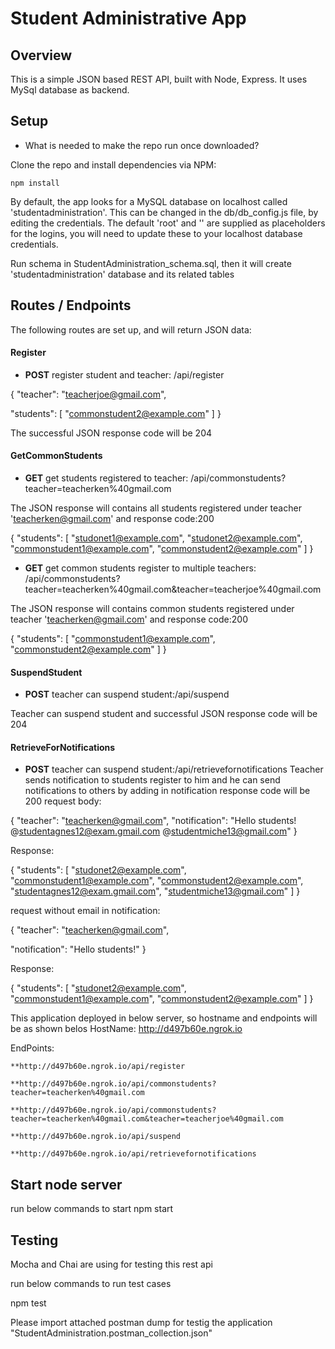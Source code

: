 # Student Administrative App

## Overview

This is a simple JSON based REST API, built with Node, Express. It uses MySql database as backend.


## Setup
* What is needed to make the repo run once downloaded?

Clone the repo and install dependencies via NPM:

	npm install

By default, the app looks for a MySQL database on localhost called 'studentadministration'. This can be changed in the db/db_config.js file, by editing the credentials. The default 'root' and '<password>' are supplied as placeholders for the logins, you will need to update these to your localhost database credentials.

Run schema in StudentAdministration_schema.sql, then it will create 'studentadministration' database and its related tables

## Routes / Endpoints
The following routes are set up, and will return JSON data:

#### Register
+ **POST** register student and teacher: /api/register


{
  "teacher": "teacherjoe@gmail.com",
  
  "students":
    [
      "commonstudent2@example.com"
    ]
}

The successful JSON response code will be 204
#### GetCommonStudents
+ **GET** get students registered to teacher: /api/commonstudents?teacher=teacherken%40gmail.com

The JSON response will contains all students registered under teacher 'teacherken@gmail.com' and response code:200

{
    "students": [
        "studonet1@example.com",
        "studonet2@example.com",
        "commonstudent1@example.com",
        "commonstudent2@example.com"
    ]
}

+ **GET** get common students register to multiple teachers: /api/commonstudents?teacher=teacherken%40gmail.com&teacher=teacherjoe%40gmail.com

The JSON response will contains common students registered under teacher 'teacherken@gmail.com' and response code:200

{
    "students": [
        "commonstudent1@example.com",
        "commonstudent2@example.com"
    ]
}

#### SuspendStudent
+ **POST** teacher can suspend student:/api/suspend


Teacher can suspend student and successful JSON response code will be 204

#### RetrieveForNotifications
+ **POST** teacher can suspend student:/api/retrievefornotifications
Teacher sends notification to students register to him and he can send notifications to others by adding in notification
response code will be 200
request body:

{
  "teacher":  "teacherken@gmail.com",
  "notification": "Hello students! @studentagnes12@exam.gmail.com @studentmiche13@gmail.com"
}

Response:

{
    "students": [
        "studonet2@example.com",
        "commonstudent1@example.com",
        "commonstudent2@example.com",
        "studentagnes12@exam.gmail.com",
        "studentmiche13@gmail.com"
    ]
}


request without email in notification:

{
  "teacher":  "teacherken@gmail.com",
  
  "notification": "Hello students!"
}

Response:

{
    "students": [
        "studonet2@example.com",
        "commonstudent1@example.com",
        "commonstudent2@example.com"
    ]
}

This application deployed in below server, so hostname and endpoints will be as shown belos
HostName: http://d497b60e.ngrok.io

EndPoints:

	**http://d497b60e.ngrok.io/api/register
	
	**http://d497b60e.ngrok.io/api/commonstudents?teacher=teacherken%40gmail.com
	
	**http://d497b60e.ngrok.io/api/commonstudents?teacher=teacherken%40gmail.com&teacher=teacherjoe%40gmail.com
	
	**http://d497b60e.ngrok.io/api/suspend
	
	**http://d497b60e.ngrok.io/api/retrievefornotifications
	
		
## Start node server
run below commands to start
npm start

## Testing
Mocha and Chai are using for testing this rest api

run below commands to run test cases 

npm test

Please import attached postman dump for testig the application "StudentAdministration.postman_collection.json"
